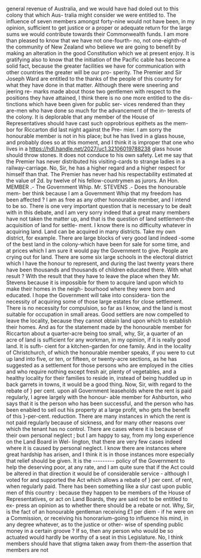 general revenue of Australia, and we would have had doled out to this colony that which Aus- tralia might consider we were entitled to. The influence of seven members amongst forty-nine would not have been, in my opinion, sufficient to get justice or a proper or adequate return for the large sums we would contribute towards their Commonwealth funds. I am more than pleased to know that we have not one-fourth- no, not one-eighth-of the community of New Zealand who believe we are going to benefit by making an alteration in the good Constitution which we at present enjoy. It is gratifying also to know that the initiation of the Pacific cable has become a solid fact, because the greater facilities we have for communication with other countries the greater will be our pro- sperity. The Premier and Sir Joseph Ward are entitled to the thanks of the people of this country for what they have done in that matter. Although there were sneering and jeering re- marks made about those two gentlemen with respect to the positions they have attained, I think there is no one more entitled to the dis- tinctions which have been given for public ser- vices rendered than they are-men who have done so much for the advancement of the in- terests of the colony. It is deplorable that any member of the House of Representatives should have cast such opprobrious epithets as the mem- bor for Riccarton did last night against the Pre- mier. I am sorry the honourable member is not in his place; but he has lived in a glass house, and probably does so at this moment, and I think it is improper that one who lives in a https://hdl.handle.net/2027/uc1.32106019788238 glass house should throw stones. It does not conduce to his own safety. Let me say that the Premier has never distributed his visiting-cards to strange ladies in a railway-carriage. No, Sir, he has a higher regard and a higher respect for himself than that. The Premier has never had his respectability estimated at the value of 2d. by twelve of his fellow-countrymen as jurors. An Hon. MEMBER .- The Government Whip. Mr. STEVENS .- Does the honourable mem- ber think because I am a Government Whip that my freedom has been affected ? I am as free as any other honourable member, and I intend to be so. There is one very important question that is necessary to be dealt with in this debate, and I am very sorry indeed that a great many members have not taken the matter up, and that is the question of land settlement-the acquisition of land for settle- ment. I know there is no difficulty whatever in acquiring land. Land can be acquired in many districts. Take my own district, for example. There are large blocks of very good land indeed -some of the best land in the colony-which have been for sale for some time, and at prices which I am sure it would pay the Government to give. People are crying out for land. There are some six large schools in the electoral district which I have the honour to represent, and during the last twenty years there have been thousands and thousands of children educated there. With what result ? With the result that they have to leave the place when they Mr. Stevens because it is impossible for them to acquire land upon which to make their homes in the neigh- bourhood where they were born and educated. I hope the Government will take into considera- tion the necessity of acquiring some of those large estates for close settlement. There is no necessity for compulsion, so far as I know, and the land is most suitable for occupation in small areas. Good settlers are now compelled to leave the locality, because they cannot obtain land upon which to establish their homes. And as for the statement made by the honourable member for Riccarton about a quarter-acre being too small, why, Sir, a quarter of an acre of land is sufficient for any workman, in my opinion, if it is really good land. It is sufh- cient for a kitchen-garden for one family. And in the locality of Christchurch, of which the honourable member speaks, if you were to cut up land into five, or ten, or fifteen, or twenty-acre sections, as he has suggested as a settlement for those persons who are employed in the cities and who require nothing except fresh air, plenty of vegetables, and a healthy locality for their families to reside in, instead of being huddled up in back garrets in towns, it would be a good thing. Now, Sir, with regard to the rebate of } per cent. upon all Government leaseholds where the rent is paid regularly, I agree largely with the honour- able member for Ashburton, who says that it is the person who has been successful, and the person who has been enabled to sell out his property at a large profit, who gets the benefit of this }-per-cent. reduction. There are many instances in which the rent is not paid regularly because of sickness, and for many other reasons over which the tenant has no control. There are cases where it is because of their own personal neglect ; but I am happy to say, from my long experience on the Land Board in Wel- lington, that there are very few cases indeed where it is caused by personal neglect. I know there are instances where great hardship has arisen, and I think it is in those instances more especially that relief should be given. It is the \--------- policy of the Government to help the deserving poor, at any rate, and I am quite sure that if the Act could be altered in that direction it would be of considerable service - although I voted for and supported the Act which allows a rebate of } per cent. of rent, when regularly paid. There has been something like a slur cast upon public men of this country : because they happen to be members of the House of Representatives, or act on Land Boards, they are said not to be entitled to ex- press an opinion as to whether there should be a rebate or not. Why, Sir, is the fact of an honourable gentleman receiving £1 per diem - if he were on a Commission, or receiving his honorarium-going to influence his mind, in any degree whatever, as to the justice or other- wise of spending public money in a certain groove ? If so, then any person who would be so actuated would hardly be worthy of a seat in this Legislature. No, I think members should have that stigma taken away from them-the assertion that members are not 